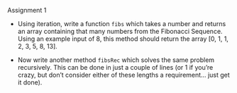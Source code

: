 Assignment 1

-   Using iteration, write a function `fibs` which takes a number and returns an array containing that many numbers from the Fibonacci Sequence. Using an example input of 8, this method should return the array [0, 1, 1, 2, 3, 5, 8, 13].

-   Now write another method `fibsRec` which solves the same problem recursively. This can be done in just a couple of lines (or 1 if you’re crazy, but don’t consider either of these lengths a requirement… just get it done).
